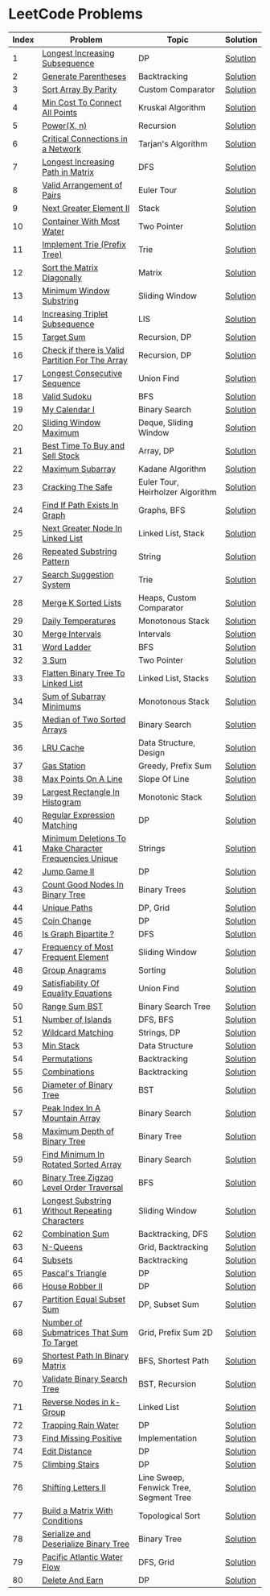 # LeetCode Problems

|Index|Problem|Topic|Solution|
|------|------|--------|------|
|1|[Longest Increasing Subsequence](https://leetcode.com/problems/longest-increasing-subsequence/)|DP|[Solution](https://github.com/kiranpalsingh1806/awesome-dsa/blob/master/SOLUTIONS.md)|
|2|[Generate Parentheses](https://leetcode.com/problems/generate-parentheses/)|Backtracking|[Solution](https://github.com/kiranpalsingh1806/awesome-dsa/blob/master/SOLUTIONS.md)|
|3|[Sort Array By Parity](https://leetcode.com/problems/sort-array-by-parity/)|Custom Comparator|[Solution](https://github.com/kiranpalsingh1806/awesome-dsa/blob/master/SOLUTIONS.md)|
|4|[Min Cost To Connect All Points](https://leetcode.com/problems/min-cost-to-connect-all-points/)|Kruskal Algorithm|[Solution](https://github.com/kiranpalsingh1806/awesome-dsa/blob/master/SOLUTIONS.md)|
|5|[Power(X, n)](https://leetcode.com/problems/powx-n/)|Recursion|[Solution](https://github.com/kiranpalsingh1806/awesome-dsa/blob/master/SOLUTIONS.md)|
|6|[Critical Connections in a Network](https://leetcode.com/problems/critical-connections-in-a-network/)|Tarjan's Algorithm|[Solution](https://github.com/kiranpalsingh1806/awesome-dsa/blob/master/SOLUTIONS.md)|
|7|[Longest Increasing Path in Matrix](https://leetcode.com/problems/longest-increasing-path-in-a-matrix/)|DFS|[Solution](https://github.com/kiranpalsingh1806/awesome-dsa/blob/master/SOLUTIONS.md)|
|8|[Valid Arrangement of Pairs](https://leetcode.com/problems/valid-arrangement-of-pairs/)|Euler Tour|[Solution](https://github.com/kiranpalsingh1806/awesome-dsa/blob/master/SOLUTIONS.md)|
|9|[Next Greater Element II](https://leetcode.com/problems/next-greater-element-ii/)|Stack|[Solution](https://github.com/kiranpalsingh1806/awesome-dsa/blob/master/SOLUTIONS.md)|
|10|[Container With Most Water](https://leetcode.com/problems/container-with-most-water/)|Two Pointer|[Solution](https://github.com/kiranpalsingh1806/awesome-dsa/blob/master/SOLUTIONS.md)|
|11|[Implement Trie (Prefix Tree)](https://leetcode.com/problems/implement-trie-prefix-tree/)|Trie|[Solution](https://github.com/kiranpalsingh1806/awesome-dsa/blob/master/SOLUTIONS.md)|
|12|[Sort the Matrix Diagonally](https://leetcode.com/problems/sort-the-matrix-diagonally/)|Matrix|[Solution](https://github.com/kiranpalsingh1806/awesome-dsa/blob/master/SOLUTIONS.md)|
|13|[Minimum Window Substring](https://leetcode.com/problems/minimum-window-substring/)|Sliding Window|[Solution](https://github.com/kiranpalsingh1806/awesome-dsa/blob/master/SOLUTIONS.md)|
|14|[Increasing Triplet Subsequence](https://leetcode.com/problems/increasing-triplet-subsequence/)|LIS|[Solution](https://github.com/kiranpalsingh1806/awesome-dsa/blob/master/SOLUTIONS.md)|
|15|[Target Sum](https://leetcode.com/problems/target-sum/)|Recursion, DP|[Solution](https://github.com/kiranpalsingh1806/awesome-dsa/blob/master/SOLUTIONS.md)|
|16|[Check if there is Valid Partition For The Array](https://leetcode.com/problems/check-if-there-is-a-valid-partition-for-the-array/)|Recursion, DP|[Solution](https://github.com/kiranpalsingh1806/awesome-dsa/blob/master/SOLUTIONS.md)|
|17|[Longest Consecutive Sequence](https://leetcode.com/problems/longest-consecutive-sequence/)|Union Find|[Solution](https://github.com/kiranpalsingh1806/awesome-dsa/blob/master/SOLUTIONS.md)|
|18|[Valid Sudoku](https://leetcode.com/problems/valid-sudoku/)|BFS|[Solution](https://github.com/kiranpalsingh1806/awesome-dsa/blob/master/SOLUTIONS.md)|
|19|[My Calendar I](https://leetcode.com/problems/my-calendar-i/)|Binary Search|[Solution](https://github.com/kiranpalsingh1806/awesome-dsa/blob/master/SOLUTIONS.md)|
|20|[Sliding Window Maximum](https://leetcode.com/problems/sliding-window-maximum/)|Deque, Sliding Window|[Solution](https://github.com/kiranpalsingh1806/awesome-dsa/blob/master/SOLUTIONS.md)|
|21|[Best Time To Buy and Sell Stock]()|Array, DP|[Solution](https://github.com/kiranpalsingh1806/awesome-dsa/blob/master/SOLUTIONS.md)|
|22|[Maximum Subarray]()|Kadane Algorithm|[Solution](https://github.com/kiranpalsingh1806/awesome-dsa/blob/master/SOLUTIONS.md)|
|23|[Cracking The Safe]()|Euler Tour, Heirholzer Algorithm|[Solution](https://github.com/kiranpalsingh1806/awesome-dsa/blob/master/SOLUTIONS.md)|
|24|[Find If Path Exists In Graph]()|Graphs, BFS|[Solution](https://github.com/kiranpalsingh1806/awesome-dsa/blob/master/SOLUTIONS.md)|
|25|[Next Greater Node In Linked List]()|Linked List, Stack|[Solution](https://github.com/kiranpalsingh1806/awesome-dsa/blob/master/SOLUTIONS.md)|
|26|[Repeated Substring Pattern]()|String|[Solution](https://github.com/kiranpalsingh1806/awesome-dsa/blob/master/SOLUTIONS.md)|
|27|[Search Suggestion System]()|Trie|[Solution](https://github.com/kiranpalsingh1806/awesome-dsa/blob/master/SOLUTIONS.md)|
|28|[Merge K Sorted Lists]()|Heaps, Custom Comparator|[Solution](https://github.com/kiranpalsingh1806/awesome-dsa/blob/master/SOLUTIONS.md)|
|29|[Daily Temperatures]()|Monotonous Stack|[Solution](https://github.com/kiranpalsingh1806/awesome-dsa/blob/master/SOLUTIONS.md)|
|30|[Merge Intervals]()|Intervals|[Solution](https://github.com/kiranpalsingh1806/awesome-dsa/blob/master/SOLUTIONS.md)|
|31|[Word Ladder]()|BFS|[Solution](https://github.com/kiranpalsingh1806/awesome-dsa/blob/master/SOLUTIONS.md)|
|32|[3 Sum]()|Two Pointer|[Solution](https://github.com/kiranpalsingh1806/awesome-dsa/blob/master/SOLUTIONS.md)|
|33|[Flatten Binary Tree To Linked List]()|Linked List, Stacks|[Solution](https://github.com/kiranpalsingh1806/awesome-dsa/blob/master/SOLUTIONS.md)|
|34|[Sum of Subarray Minimums]()|Monotonous Stack|[Solution](https://github.com/kiranpalsingh1806/awesome-dsa/blob/master/SOLUTIONS.md)|
|35|[Median of Two Sorted Arrays]()|Binary Search|[Solution](https://github.com/kiranpalsingh1806/awesome-dsa/blob/master/SOLUTIONS.md)|
|36|[LRU Cache]()|Data Structure, Design|[Solution](https://github.com/kiranpalsingh1806/awesome-dsa/blob/master/SOLUTIONS.md)|
|37|[Gas Station]()|Greedy, Prefix Sum|[Solution](https://github.com/kiranpalsingh1806/awesome-dsa/blob/master/SOLUTIONS.md)|
|38|[Max Points On A Line]()|Slope Of Line|[Solution](https://github.com/kiranpalsingh1806/awesome-dsa/blob/master/SOLUTIONS.md)|
|39|[Largest Rectangle In Histogram]()|Monotonic Stack|[Solution](https://github.com/kiranpalsingh1806/awesome-dsa/blob/master/SOLUTIONS.md)|
|40|[Regular Expression Matching]()|DP|[Solution](https://github.com/kiranpalsingh1806/awesome-dsa/blob/master/SOLUTIONS.md)|
|41|[Minimum Deletions To Make Character Frequencies Unique](https://leetcode.com/problems/minimum-deletions-to-make-character-frequencies-unique/)|Strings|[Solution](https://github.com/kiranpalsingh1806/awesome-dsa/blob/master/SOLUTIONS.md)|
|42|[Jump Game II](https://leetcode.com/problems/jump-game-ii/)|DP|[Solution](https://github.com/kiranpalsingh1806/awesome-dsa/blob/master/SOLUTIONS.md)|
|43|[Count Good Nodes In Binary Tree](https://leetcode.com/problems/count-good-nodes-in-binary-tree/)|Binary Trees|[Solution](https://github.com/kiranpalsingh1806/awesome-dsa/blob/master/SOLUTIONS.md)|
|44|[Unique Paths](https://leetcode.com/problems/unique-paths/)|DP, Grid|[Solution](https://github.com/kiranpalsingh1806/awesome-dsa/blob/master/SOLUTIONS.md)|
|45|[Coin Change](https://leetcode.com/problems/coin-change/)|DP|[Solution](https://github.com/kiranpalsingh1806/awesome-dsa/blob/master/SOLUTIONS.md)|
|46|[Is Graph Bipartite ?](https://leetcode.com/problems/is-graph-bipartite/)|DFS|[Solution](https://github.com/kiranpalsingh1806/awesome-dsa/blob/master/SOLUTIONS.md)|
|47|[Frequency of Most Frequent Element](https://leetcode.com/problems/frequency-of-the-most-frequent-element/)|Sliding Window|[Solution](https://github.com/kiranpalsingh1806/awesome-dsa/blob/master/SOLUTIONS.md)|
|48|[Group Anagrams](https://leetcode.com/problems/group-anagrams/)|Sorting|[Solution](https://github.com/kiranpalsingh1806/awesome-dsa/blob/master/SOLUTIONS.md)|
|49|[Satisfiability Of Equality Equations](https://leetcode.com/problems/satisfiability-of-equality-equations/)|Union Find|[Solution](https://github.com/kiranpalsingh1806/awesome-dsa/blob/master/SOLUTIONS.md)|
|50|[Range Sum BST](https://leetcode.com/problems/range-sum-of-bst/)|Binary Search Tree|[Solution](https://github.com/kiranpalsingh1806/awesome-dsa/blob/master/SOLUTIONS.md)|
|51|[Number of Islands](https://leetcode.com/problems/number-of-islands/)|DFS, BFS|[Solution](https://github.com/kiranpalsingh1806/awesome-dsa/blob/master/SOLUTIONS.md)|
|52|[Wildcard Matching](https://leetcode.com/problems/wildcard-matching/)|Strings, DP|[Solution](https://github.com/kiranpalsingh1806/awesome-dsa/blob/master/SOLUTIONS.md)|
|53|[Min Stack](https://leetcode.com/problems/min-stack/)|Data Structure|[Solution](https://github.com/kiranpalsingh1806/awesome-dsa/blob/master/SOLUTIONS.md)|
|54|[Permutations](https://leetcode.com/problems/permutations/)|Backtracking|[Solution](https://github.com/kiranpalsingh1806/awesome-dsa/blob/master/SOLUTIONS.md)|
|55|[Combinations](https://leetcode.com/problems/combinations/)|Backtracking|[Solution](https://github.com/kiranpalsingh1806/awesome-dsa/blob/master/SOLUTIONS.md)|
|56|[Diameter of Binary Tree](https://leetcode.com/problems/diameter-of-binary-tree/)|BST|[Solution](https://github.com/kiranpalsingh1806/awesome-dsa/blob/master/SOLUTIONS.md)|
|57|[Peak Index In A Mountain Array](https://leetcode.com/problems/peak-index-in-a-mountain-array/)|Binary Search|[Solution](https://github.com/kiranpalsingh1806/awesome-dsa/blob/master/SOLUTIONS.md)|
|58|[Maximum Depth of Binary Tree](https://leetcode.com/problems/maximum-depth-of-binary-tree/)|Binary Tree|[Solution](https://github.com/kiranpalsingh1806/awesome-dsa/blob/master/SOLUTIONS.md)|
|59|[Find Minimum In Rotated Sorted Array](https://leetcode.com/problems/find-minimum-in-rotated-sorted-array/)|Binary Search|[Solution](https://github.com/kiranpalsingh1806/awesome-dsa/blob/master/SOLUTIONS.md)|
|60|[Binary Tree Zigzag Level Order Traversal](https://leetcode.com/problems/binary-tree-zigzag-level-order-traversal/)|BFS|[Solution](https://github.com/kiranpalsingh1806/awesome-dsa/blob/master/SOLUTIONS.md)|
|61|[Longest Substring Without Repeating Characters](https://leetcode.com/problems/longest-substring-without-repeating-characters/)|Sliding Window|[Solution](https://github.com/kiranpalsingh1806/awesome-dsa/blob/master/SOLUTIONS.md)|
|62|[Combination Sum](https://leetcode.com/problems/combination-sum/)|Backtracking, DFS|[Solution](https://github.com/kiranpalsingh1806/awesome-dsa/blob/master/SOLUTIONS.md)|
|63|[N-Queens](https://leetcode.com/problems/n-queens/)|Grid, Backtracking|[Solution](https://github.com/kiranpalsingh1806/awesome-dsa/blob/master/SOLUTIONS.md)|
|64|[Subsets](https://leetcode.com/problems/subsets/)|Backtracking|[Solution](https://github.com/kiranpalsingh1806/awesome-dsa/blob/master/SOLUTIONS.md)|
|65|[Pascal's Triangle](https://leetcode.com/problems/pascals-triangle/)|DP|[Solution](https://github.com/kiranpalsingh1806/awesome-dsa/blob/master/SOLUTIONS.md)|
|66|[House Robber II](https://leetcode.com/problems/house-robber-ii/)|DP|[Solution](https://github.com/kiranpalsingh1806/awesome-dsa/blob/master/SOLUTIONS.md)|
|67|[Partition Equal Subset Sum](https://leetcode.com/problems/partition-equal-subset-sum/)|DP, Subset Sum|[Solution](https://github.com/kiranpalsingh1806/awesome-dsa/blob/master/SOLUTIONS.md)|
|68|[Number of Submatrices That Sum To Target](https://leetcode.com/problems/number-of-submatrices-that-sum-to-target/)|Grid, Prefix Sum 2D|[Solution](https://github.com/kiranpalsingh1806/awesome-dsa/blob/master/SOLUTIONS.md)|
|69|[Shortest Path In Binary Matrix](https://leetcode.com/problems/shortest-path-in-binary-matrix/)|BFS, Shortest Path|[Solution](https://github.com/kiranpalsingh1806/awesome-dsa/blob/master/SOLUTIONS.md)|
|70|[Validate Binary Search Tree](https://leetcode.com/problems/validate-binary-search-tree/)|BST, Recursion|[Solution](https://github.com/kiranpalsingh1806/awesome-dsa/blob/master/SOLUTIONS.md)|
|71|[Reverse Nodes in k-Group](https://leetcode.com/problems/reverse-nodes-in-k-group/)|Linked List|[Solution](https://github.com/kiranpalsingh1806/awesome-dsa/blob/master/SOLUTIONS.md)|
|72|[Trapping Rain Water](https://leetcode.com/problems/trapping-rain-water/)|DP|[Solution](https://github.com/kiranpalsingh1806/awesome-dsa/blob/master/SOLUTIONS.md)|
|73|[Find Missing Positive](https://leetcode.com/problems/first-missing-positive/)|Implementation|[Solution](https://github.com/kiranpalsingh1806/awesome-dsa/blob/master/SOLUTIONS.md)|
|74|[Edit Distance](https://leetcode.com/problems/edit-distance/)|DP|[Solution](https://github.com/kiranpalsingh1806/awesome-dsa/blob/master/SOLUTIONS.md)|
|75|[Climbing Stairs](https://leetcode.com/problems/climbing-stairs/)|DP|[Solution](https://github.com/kiranpalsingh1806/awesome-dsa/blob/master/SOLUTIONS.md)|
|76|[Shifting Letters II](https://leetcode.com/problems/shifting-letters-ii/)|Line Sweep, Fenwick Tree, Segment Tree|[Solution](https://github.com/kiranpalsingh1806/awesome-dsa/blob/master/SOLUTIONS.md)|
|77|[Build a Matrix With Conditions](https://leetcode.com/problems/build-a-matrix-with-conditions/)|Topological Sort|[Solution](https://github.com/kiranpalsingh1806/awesome-dsa/blob/master/SOLUTIONS.md)|
|78|[Serialize and Deserialize Binary Tree](https://leetcode.com/problems/serialize-and-deserialize-bst/)|Binary Tree|[Solution](https://github.com/kiranpalsingh1806/awesome-dsa/blob/master/SOLUTIONS.md)|
|79|[Pacific Atlantic Water Flow](https://leetcode.com/problems/pacific-atlantic-water-flow/)|DFS, Grid|[Solution](https://github.com/kiranpalsingh1806/awesome-dsa/blob/master/SOLUTIONS.md)|
|80|[Delete And Earn](https://leetcode.com/problems/delete-and-earn/)|DP|[Solution](https://github.com/kiranpalsingh1806/awesome-dsa/blob/master/SOLUTIONS.md)|